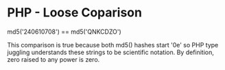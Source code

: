 # PHP - Loose Coparison

md5('240610708') == md5('QNKCDZO')

This comparison is true because both md5() hashes start '0e' so PHP type juggling understands these strings to be scientific notation.  By definition, zero raised to any power is zero.